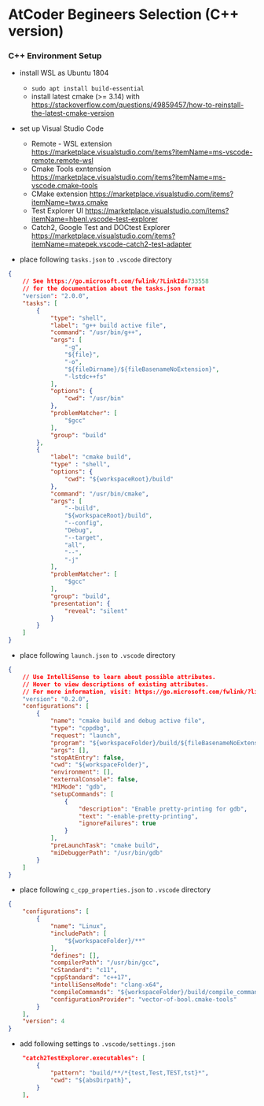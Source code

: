 AtCoder Begineers Selection (C++ version)
=========================================

### C++ Environment Setup
- install WSL as Ubuntu 1804 
  - `sudo apt install build-essential`
  - install latest cmake (>= 3.14) with https://stackoverflow.com/questions/49859457/how-to-reinstall-the-latest-cmake-version
- set up Visual Studio Code
  - Remote - WSL extension https://marketplace.visualstudio.com/items?itemName=ms-vscode-remote.remote-wsl  
  - Cmake Tools exntension https://marketplace.visualstudio.com/items?itemName=ms-vscode.cmake-tools
  - CMake extension https://marketplace.visualstudio.com/items?itemName=twxs.cmake
  - Test Explorer UI https://marketplace.visualstudio.com/items?itemName=hbenl.vscode-test-explorer
  - Catch2, Google Test and DOCtest Explorer https://marketplace.visualstudio.com/items?itemName=matepek.vscode-catch2-test-adapter

- place following `tasks.json` to `.vscode` directory

```json
{
    // See https://go.microsoft.com/fwlink/?LinkId=733558
    // for the documentation about the tasks.json format
    "version": "2.0.0",
    "tasks": [
        {
            "type": "shell",
            "label": "g++ build active file",
            "command": "/usr/bin/g++",
            "args": [
                "-g",
                "${file}",
                "-o",
                "${fileDirname}/${fileBasenameNoExtension}",
                "-lstdc++fs"
            ],
            "options": {
                "cwd": "/usr/bin"
            },
            "problemMatcher": [
                "$gcc"
            ],
            "group": "build"
        },
        {
            "label": "cmake build",
            "type" : "shell",
            "options": {
                "cwd": "${workspaceRoot}/build"
            },
            "command": "/usr/bin/cmake",
            "args": [
                "--build",
                "${workspaceRoot}/build",
                "--config",
                "Debug",
                "--target",
                "all",
                "--",
                "-j"
            ],
            "problemMatcher": [
                "$gcc"
            ],
            "group": "build",
            "presentation": {
                "reveal": "silent"
            }
        }
    ]
}
```

- place following `launch.json` to `.vscode` directory

```json
{
    // Use IntelliSense to learn about possible attributes.
    // Hover to view descriptions of existing attributes.
    // For more information, visit: https://go.microsoft.com/fwlink/?linkid=830387
    "version": "0.2.0",
    "configurations": [
        {
            "name": "cmake build and debug active file",
            "type": "cppdbg",
            "request": "launch",
            "program": "${workspaceFolder}/build/${fileBasenameNoExtension}",
            "args": [],
            "stopAtEntry": false,
            "cwd": "${workspaceFolder}",
            "environment": [],
            "externalConsole": false,
            "MIMode": "gdb",
            "setupCommands": [
                {
                    "description": "Enable pretty-printing for gdb",
                    "text": "-enable-pretty-printing",
                    "ignoreFailures": true
                }
            ],
            "preLaunchTask": "cmake build",
            "miDebuggerPath": "/usr/bin/gdb"
        }
    ]
}
```

- place following `c_cpp_properties.json` to `.vscode` directory

```json
{
    "configurations": [
        {
            "name": "Linux",
            "includePath": [
                "${workspaceFolder}/**"
            ],
            "defines": [],
            "compilerPath": "/usr/bin/gcc",
            "cStandard": "c11",
            "cppStandard": "c++17",
            "intelliSenseMode": "clang-x64",
            "compileCommands": "${workspaceFolder}/build/compile_commands.json",
            "configurationProvider": "vector-of-bool.cmake-tools"
        }
    ],
    "version": 4
}
```

- add following settings to `.vscode/settings.json`

```json
    "catch2TestExplorer.executables": [
        {
            "pattern": "build/**/*{test,Test,TEST,tst}*",
            "cwd": "${absDirpath}",
        }
    ],
```